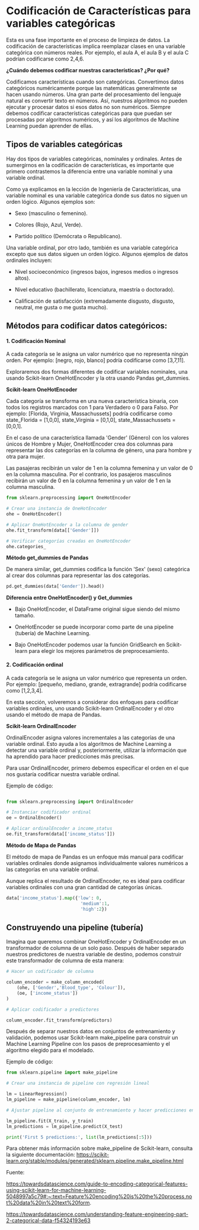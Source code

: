 # Codificación de Características para variables categóricas

Esta es una fase importante en el proceso de limpieza de datos. La codificación de características implica reemplazar clases en una variable categórica con números reales. Por ejemplo, el aula A, el aula B y el aula C podrían codificarse como 2,4,6.

**¿Cuándo debemos codificar nuestras características? ¿Por qué?**

Codificamos características cuando son categóricas. Convertimos datos categóricos numéricamente porque las matemáticas generalmente se hacen usando números. Una gran parte del procesamiento del lenguaje natural es convertir texto en números. Así, nuestros algoritmos no pueden ejecutar y procesar datos si esos datos no son numéricos. Siempre debemos codificar características categóricas para que puedan ser procesadas por algoritmos numéricos, y así los algoritmos de Machine Learning puedan aprender de ellas.

## Tipos de variables categóricas

Hay dos tipos de variables categóricas, nominales y ordinales. Antes de sumergirnos en la codificación de características, es importante que primero contrastemos la diferencia entre una variable nominal y una variable ordinal.

Como ya explicamos en la lección de Ingeniería de Características, una variable nominal es una variable categórica donde sus datos no siguen un orden lógico. Algunos ejemplos son:

- Sexo (masculino o femenino).

- Colores (Rojo, Azul, Verde).

- Partido político (Demócrata o Republicano).

Una variable ordinal, por otro lado, también es una variable categórica excepto que sus datos siguen un orden lógico. Algunos ejemplos de datos ordinales incluyen:

- Nivel socioeconómico (ingresos bajos, ingresos medios o ingresos altos).

- Nivel educativo (bachillerato, licenciatura, maestría o doctorado).

- Calificación de satisfacción (extremadamente disgusto, disgusto, neutral, me gusta o me gusta mucho).

## Métodos para codificar datos categóricos:

#### 1. Codificación Nominal

A cada categoría se le asigna un valor numérico que no representa ningún orden. Por ejemplo: [negro, rojo, blanco] podría codificarse como [3,7,11].

Exploraremos dos formas diferentes de codificar variables nominales, una usando Scikit-learn OneHotEncoder y la otra usando Pandas get_dummies.

**Scikit-learn OneHotEncoder**

Cada categoría se transforma en una nueva característica binaria, con todos los registros marcados con 1 para Verdadero o 0 para Falso. Por ejemplo: [Florida, Virginia, Massachussets] podría codificarse como state_Florida = [1,0,0], state_Virginia = [0,1,0], state_Massachussets = [0,0,1].

En el caso de una característica llamada 'Gender' (Género) con los valores únicos de Hombre y Mujer, OneHotEncoder crea dos columnas para representar las dos categorías en la columna de género, una para hombre y otra para mujer.

Las pasajeras recibirán un valor de 1 en la columna femenina y un valor de 0 en la columna masculina. Por el contrario, los pasajeros masculinos recibirán un valor de 0 en la columna femenina y un valor de 1 en la columna masculina.

```py
from sklearn.preprocessing import OneHotEncoder

# Crear una instancia de OneHotEncoder
ohe = OneHotEncoder()

# Aplicar OneHotEncoder a la columna de gender
ohe.fit_transform(data[['Gender']])

# Verificar categorías creadas en OneHotEncoder
ohe.categories_
```

**Método get_dummies de Pandas**

De manera similar, get_dummies codifica la función 'Sex' (sexo) categórica al crear dos columnas para representar las dos categorías.

```py
pd.get_dummies(data['Gender']).head()
```

**Diferencia entre OneHotEncoder() y Get_dummies**

- Bajo OneHotEncoder, el DataFrame original sigue siendo del mismo tamaño.

- OneHotEncoder se puede incorporar como parte de una pipeline (tubería) de Machine Learning.

- Bajo OneHotEncoder podemos usar la función GridSearch en Scikit-learn para elegir los mejores parámetros de preprocesamiento.

#### 2. Codificación ordinal

A cada categoría se le asigna un valor numérico que representa un orden. Por ejemplo: [pequeño, mediano, grande, extragrande] podría codificarse como [1,2,3,4].

En esta sección, volveremos a considerar dos enfoques para codificar variables ordinales, uno usando Scikit-learn OrdinalEncoder y el otro usando el método de mapa de Pandas.

**Scikit-learn OrdinalEncoder**

OrdinalEncoder asigna valores incrementales a las categorías de una variable ordinal. Esto ayuda a los algoritmos de Machine Learning a detectar una variable ordinal y, posteriormente, utilizar la información que ha aprendido para hacer predicciones más precisas.

Para usar OrdinalEncoder, primero debemos especificar el orden en el que nos gustaría codificar nuestra variable ordinal.

Ejemplo de código:

```py

from sklearn.preprocessing import OrdinalEncoder

# Instanciar codificador ordinal
oe = OrdinalEncoder()

# Aplicar ordinalEncoder a income_status
oe.fit_transform(data[['income_status']])

```

**Método de Mapa de Pandas**

El método de mapa de Pandas es un enfoque más manual para codificar variables ordinales donde asignamos individualmente valores numéricos a las categorías en una variable ordinal.

Aunque replica el resultado de OrdinalEncoder, no es ideal para codificar variables ordinales con una gran cantidad de categorías únicas.

```py
data['income_status'].map({'low': 0,
                            'medium':1,
                            'high':2})
```

## Construyendo una pipeline (tubería)

Imagina que queremos combinar OneHotEncoder y OrdinalEncoder en un transformador de columna de un solo paso. Después de haber separado nuestros predictores de nuestra variable de destino, podemos construir este transformador de columna de esta manera:

```py
# Hacer un codificador de columna

column_encoder = make_column_encoded(
    (ohe, ['Gender','Blood_type', 'Colour']),
    (oe, ['income_status'])
)

# Aplicar codificador a predictores

column_encoder.fit_transform(predictors)
```

Después de separar nuestros datos en conjuntos de entrenamiento y validación, podemos usar Scikit-learn make_pipeline para construir un Machine Learning Pipeline con los pasos de preprocesamiento y el algoritmo elegido para el modelado.

Ejemplo de código:

```py
from sklearn.pipeline import make_pipeline

# Crear una instancia de pipeline con regresión lineal

lm = LinearRegression()
lm_pipeline = make_pipeline(column_encoder, lm)

# Ajustar pipeline al conjunto de entrenamiento y hacer predicciones en el conjunto de prueba

lm_pipeline.fit(X_train, y_train)
lm_predictions = lm_pipeline.predict(X_test)

print('First 5 predictions:', list(lm_predictions[:5]))
```

Para obtener más información sobre make_pipeline de Scikit-learn, consulta la siguiente documentación: https://scikit-learn.org/stable/modules/generated/sklearn.pipeline.make_pipeline.html

Fuente: 

https://towardsdatascience.com/guide-to-encoding-categorical-features-using-scikit-learn-for-machine-learning-5048997a5c79#:~:text=Feature%20encoding%20is%20the%20process,not%20data%20in%20text%20form.

https://towardsdatascience.com/understanding-feature-engineering-part-2-categorical-data-f54324193e63
